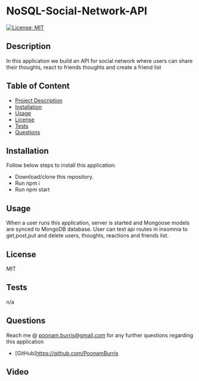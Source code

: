 # NoSQL-Social-Network-API
[![License: MIT](https://img.shields.io/badge/License-MIT-yellow.svg)](https://opensource.org/licenses/MIT)

## Description
  In this application we build an API for social network where users can share their thoughts, react to friends thoughts and create a friend list
  
  ## Table of Content
  - [Project Description](#Description)
  - [Installation](#Installation)
  - [Usage](#Usage)
  - [License](#License)
  - [Tests](#Tests)
  - [Questions](#Questions)
  
  ## Installation
  Follow below steps to install this application:
  - Download/clone this repository.
  - Run npm i 
  - Run npm start
    
  ## Usage
  When a user runs this application, server is started and Mongoose models are synced to MongoDB database. User can test api routes in insomnia to get,post,put and delete users, thoughts, reactions and friends list.
  
  ## License
  MIT
  
  ## Tests
  n/a

  ## Questions
  Reach me @ poonam.burris@gmail.com for any further questions regarding this application
  <br>
  - [GitHub]https://github.com/PoonamBurris
  
  ## Video

